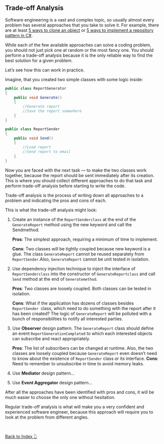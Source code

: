 ## Trade-off Analysis

Software engineering is a vast and complex topic, so usually almost every problem has several approaches that you take to solve it. For example, there are at least [5 ways to clone an object](https://levelup.gitconnected.com/5-ways-to-clone-an-object-in-c-d1374ec28efa) or [5 ways to implement a repository pattern in C#](https://levelup.gitconnected.com/5-ways-to-implement-repository-pattern-in-c-e12565e4d4a2).

While each of the few available approaches can solve a coding problem, you should not just pick one at random or the most fancy one. You should perform a trade-off analysis because it is the only reliable way to find the best solution for a given problem.

Let’s see how this can work in practice.

Imagine, that you created two simple classes with some logic inside:

``` c#
public class ReportGenerator
{
    public void Generate()
    {
        //Generate report
        //Save the report somewhere
    }
}

public class ReportSender
{
    public void Send()
    {
        //Load report
        //Send report to email
    }
}

```

Now you are faced with the next task — to make the two classes work together, because the report should be sent immediately after its creation. This is where you should collect different approaches to do that task and perform trade-off analysis before starting to write the code.

Trade-off analysis is the process of writing down all approaches to a problem and indicating the pros and cons of each.

This is what the trade-off analysis might look:

1. Create an instance of the ```ReportSenderclass``` at the end of the ```GenerateReport``` method using the new keyword and call the Sendmethod.
   
    **Pros**: The simplest approach, requiring a minimum of time to implement.

    **Cons**: Two classes will be tightly coupled because new keyword is a glue. The class ```GenerateReport``` cannot be reused separately from ```ReportSender```.Also, ```GenerateReport``` cannot be unit tested in isolation.    
2. Use dependency injection technique to inject the interface of ```ReportSenderclass``` into the constructor of ```GenerateReportclass``` and call ```Send``` method at the end of ```Generatemethod```.   
   
    **Pros**: Two classes are loosely coupled. Both classes can be tested in isolation.

    **Cons**: What if the application has dozens of classes besides ```ReportSender ```class, which need to do something with the report after it has been created? The logic of ```GenerateReport``` will be polluted with a bunch of responsibilities to notify all interested parties.
3. Use **Observer** design pattern. The ```GenerateReport``` class should define an event ```ReportGenerationCompleted``` to which each interested objects can subscribe and react appropriately.
   
    **Pros**: The list of subscribers can be changed at runtime. Also, the two classes are loosely coupled because ```GenerateReport``` even doesn’t need to know about the existence of ```ReportSender``` class or its interface.
    **Cons**: Need to remember to unsubscribe in time to avoid memory leaks.
1. Use **Mediator** design pattern…
2. Use **Event Aggregator** design pattern…


After all the approaches have been identified with pros and cons, it will be much easier to choose the only one without hesitation.

Regular trade-off analysis is what will make you a very confident and experienced software engineer, because this approach will require you to look at the problem from different angles.

</br>

[Back to Index 👆](./../../README.md#index "Go to Index")